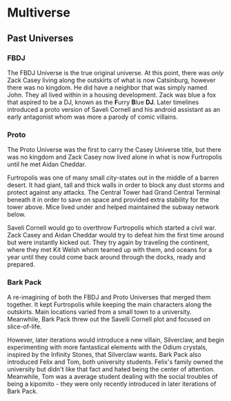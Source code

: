 # Multiverse
## Past Universes
### FBDJ

The FBDJ Universe is the true original universe. At this point, there was *only* Zack Casey living along the outskirts of what is now Catsinburg, however there was no kingdom. He did have a neighbor that was simply named John. They all lived within in a housing development. Zack was blue a fox that aspired to be a DJ, known as the **F**urry **B**lue **DJ**. Later timelines introduced a proto version of Saveli Cornell and his android assistant as an early antagonist whom was more a parody of comic villains.

### Proto

The Proto Universe was the first to carry the Casey Universe title, but there was no kingdom and Zack Casey now lived alone in what is now Furtropolis until he met Aidan Cheddar.

Furtropolis was one of many small city-states out in the middle of a barren desert. It had giant, tall and thick walls in order to block any dust storms and protect against any attacks. The Central Tower had Grand Central Terminal beneath it in order to save on space and provided extra stability for the tower above. Mice lived under and helped maintained the subway network below.

Saveli Cornell would go to overthrow Furtropolis which started a civil war. Zack Casey and Aidan Cheddar would try to defeat him the first time around but were instantly kicked out. They try again by traveling the continent, where they met Kit Welsh whom teamed up with them, and oceans for a year until they could come back around through the docks, ready and prepared.

### Bark Pack

A re-imagining of both the FBDJ and Proto Universes that merged them together. It kept Furtropolis while keeping the main characters along the outskirts. Main locations varied from a small town to a university. Meanwhile, Bark Pack threw out the Savelli Cornell plot and focused on slice-of-life.

However, later iterations would introduce a new villain, Silverclaw, and begin experimenting with more fantastical elements with the Odium crystals, inspired by the Infinity Stones, that Silverclaw wants. Bark Pack also introduced Felix and Tom, both university students. Felix's family owned the university but didn't like that fact and hated being the center of attention. Meanwhile, Tom was a average student dealing with the social troubles of being a kipomito - they were only recently introduced in later iterations of Bark Pack.
